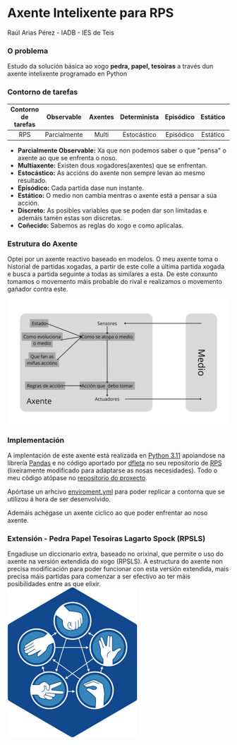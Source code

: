 # Axente Intelixente para RPS

Raúl Arias Pérez - IADB - IES de Teis

### O problema

Estudo da solución básica ao xogo **pedra, papel, tesoiras** a través dun axente intelixente programado en Python

### Contorno de tarefas

| Contorno de tarefas |  Observable  | Axentes | Determinista | Episódico | Estático | Discreto | Coñecido |
| :-----------------: | :----------: | :-----: | :----------: | :--------: | :-------: | :------: | :-------: |
|         RPS         | Parcialmente |  Multi  | Estocástico | Episódico | Estático | Discreto | Coñecido |

* **Parcialmente Observable:** Xa que non podemos saber o que "pensa" o axente ao que se enfrenta o noso.
* **Multiaxente:** Existen dous xogadores(axentes) que se enfrentan.
* **Estocástico:** As accións do axente non sempre levan ao mesmo resultado.
* **Episódico:** Cada partida dase nun instante.
* **Estático:** O medio non cambia mentras o axente está a pensar a súa acción.
* **Discreto:** As posibles variables que se poden dar son limitadas e ademáis tamén estas son discretas.
* **Coñecido:** Sabemos as reglas do xogo e como aplicalas.

### Estrutura do Axente

Optei por un axente reactivo baseado en modelos. O meu axente toma o historial de partidas xogadas, a partir de este colle a última partida xogada e busca a partida seguinte a todas as similares a esta. De este conxunto tomamos o movemento máis probable do rival e realizamos o movemento gañador contra este.

![img](media/img/Medio.png)

### Implementación

A implentación de este axente está realizada en [Python 3.11](https://www.python.org/downloads/release/python-3120/) apoiandose na librería [Pandas](https://pandas.pydata.org/) e no código aportado por [dfleta](https://github.com/dfleta) no seu repositorio de [RPS](https://github.com/dfleta/pedra-papel-tesoira) (lixeiramente modificado para adaptarse as nosas necesidades). Todo o meu código atópase no [repositorio do proxecto](https://github.com/TH0RlN/RPS_Mia).

Apórtase un arhcivo [enviroment.yml](https://github.com/TH0RlN/RPS_Mia/blob/master/environment.yml "Arquivo configuracion contorna") para poder replicar a contorna que se utilizou á hora de ser desenvolvido.

Ademáis achégase un axente ciclico ao que poder enfrentar ao noso axente.

### Extensión - Pedra Papel Tesoiras Lagarto Spock (RPSLS)

Engadiuse un diccionario extra, baseado no orixinal, que permite o uso do axente na versión extendida do xogo (RPSLS). A estructura do axente non precisa modificación para poder funcionar con esta versión extendida, mais precisa máis partidas para comenzar a ser efectivo ao ter máis posibilidades entre as que elixir.
![img](media/img/rpsls.png)
